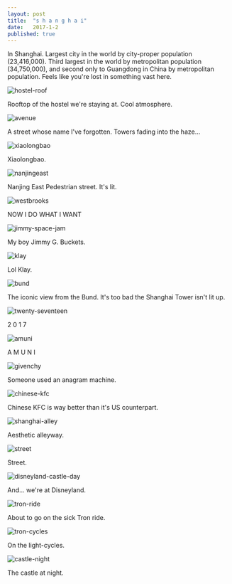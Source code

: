 ```yaml
---
layout: post
title:  "s h a n g h a i"
date:   2017-1-2
published: true
---
```


In Shanghai. Largest city in the world by city-proper population (23,416,000). Third largest in the world by metropolitan population (34,750,000), and second only to Guangdong in China by metropolitan population. Feels like you're lost in something vast here. 

![hostel-roof](https://lh3.googleusercontent.com/Pq1d5u5kI-3ttVgr-hQ19MJkftFNpDsoCLM04lOGnrJaiCDXaMlpJ7A99DXZ8IbgutEX6zI4dA=w1972-h1478-no)

Rooftop of the hostel we're staying at. Cool atmosphere. 


![avenue](https://lh3.googleusercontent.com/j6jLkBkfuSFjIS943z5MQcAVPSjnjkD_TuTOg_T4a5yDboHzBKhA003gYqXe6qnVQ2EVKv11xg=w1972-h1478-no)

A street whose name I've forgotten. Towers fading into the haze...

![xiaolongbao](https://lh3.googleusercontent.com/p6vPQno-zHGnDGpzBGDrWLts3biuChTvEPtSYPSRxbmwnYTVKakzYUobiaTXXpDLJj0m5a49uQ=w1110-h1478-no)

Xiaolongbao.

![nanjingeast](https://lh3.googleusercontent.com/vnH2wQLZZmHQ8UkmezNFEgAS13W7mpLU7njS2J9hTpx1kYHo8FIK2ftBhCL2OpKHnO77beLu7Q=w1110-h1478-no)

Nanjing East Pedestrian street. It's lit.

![westbrooks](https://lh3.googleusercontent.com/XO5oioX5qdYfYFN-soYNdGYMGHzSsiwi933D6eUKeZsjsF1Gg4D7f3dd1myPh5rh3nTm_hhDjw=w1110-h1478-no)

NOW I DO WHAT I WANT

![jimmy-space-jam](https://lh3.googleusercontent.com/t2MK_O_NzM8W4piYfRJbKuGHqIwhUXD7pY2z9j14xD6Qf3bWpsGWEfR-S2Lacy5g4mA4LYU4Ew=w1110-h1478-no)

My boy Jimmy G. Buckets.

![klay](https://lh3.googleusercontent.com/6NuRknn6lHUfhsiDvYbDb_dYCmkpDJkXBK16Ne5aMkIeODmbERelmui0hN8L7NpcsaktGt33dw=w1110-h1478-no)

Lol Klay.

![bund](https://lh3.googleusercontent.com/xBMjp_riwRVrlDMwTbXF0kIVGfnSsJzVSKAaBWYGmH_2qsIeXTfy8uQ4D4pj5MymNAgkYEYF7w=w1972-h1478-no)

The iconic view from the Bund. It's too bad the Shanghai Tower isn't lit up. 

![twenty-seventeen](https://lh3.googleusercontent.com/0XOUf2eLDrLyrD7Q4XAoXuxH4WOAoEp_e6OdLIdH8B3dC68dWDe7j1KMmwkVCLkwBNZ4Lsjk9g=w1972-h1478-no)

2 0 1 7

![amuni](https://lh3.googleusercontent.com/unHoLnpi8nJhSxUKlx22eWN4MkFBCpFmcriI2GUzZshQ5NsrRf3VBwYWz_0Jj5RrndmhKxZd7A=w1972-h1478-no)

A M U N I

![givenchy](https://lh3.googleusercontent.com/av9RsI_qupXRGK1lJ8MgKLUIWJS-5_DeT_7v4n2MPepWE-D2grYi1S30pLXGnOLfM2CT7boJ3w=w1972-h1478-no)

Someone used an anagram machine.

![chinese-kfc](https://lh3.googleusercontent.com/pvBsJ9vK0_VgT7UJz6OUCe7I3h_pohDaBSDWd798icVwdUqIOiIrjRceas79dSx_aLVKFQOAxA=w1110-h1478-no)

Chinese KFC is way better than it's US counterpart. 

![shanghai-alley](https://lh3.googleusercontent.com/bt9HpezZPnCFqfyTCgiHFcDpcq9WXhE5NdXKcDPsVb3Bn59r-y04Zy099dNmmN3h_6GtDDSOUQ=w1972-h1478-no)

Aesthetic alleyway. 

![street](https://lh3.googleusercontent.com/cycp-FPfLJMD0QK4L8m1i0ToLKw9hrSP328GRKpCMsGXcZvX8pz5uoW2Em5kccHLcPFIIJHmdA=w1972-h1478-no)

Street.

![disneyland-castle-day](https://lh3.googleusercontent.com/iNqMgJwMyLJckD_SI9Nn7Uk4xRdub4XNM4pp9NgebWDrPUwEPAA-ab-YRhbw5rLKzTttRKtTiA=w1972-h1478-no)

And... we're at Disneyland.

![tron-ride](https://lh3.googleusercontent.com/nKWAACHHXJJ9FrSmW8JiS8s50DBAkwc2jNAf5eFdWORC-1JucvdoeSCRBcwUF94VDkbozdex3Q=w1972-h1478-no)

About to go on the sick Tron ride.

![tron-cycles](https://lh3.googleusercontent.com/W5nFrqHAxumwYCVwxEwdD0SX6SUe9JiXuX1EI82M6zOlt2y5WIFsdtKrM7Jc9z1b2w_L1sbsJg=w1110-h1478-no)

On the light-cycles.

![castle-night](https://lh3.googleusercontent.com/CBc-szmmHOgECvCl79EnvLao9kVOLJe6OHP6HCFLrnVrToKZf_EJlz8BcbsnpxT4lOeiGzYBqg=w1972-h1478-no)

The castle at night. 